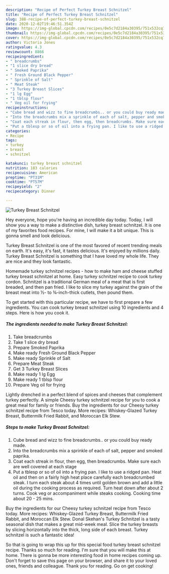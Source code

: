 ```yaml
---
description: "Recipe of Perfect Turkey Breast Schnitzel"
title: "Recipe of Perfect Turkey Breast Schnitzel"
slug: 388-recipe-of-perfect-turkey-breast-schnitzel
date: 2020-12-02T19:46:51.354Z
image: https://img-global.cpcdn.com/recipes/0e5c7d2184a30395/751x532cq70/turkey-breast-schnitzel-recipe-main-photo.jpg
thumbnail: https://img-global.cpcdn.com/recipes/0e5c7d2184a30395/751x532cq70/turkey-breast-schnitzel-recipe-main-photo.jpg
cover: https://img-global.cpcdn.com/recipes/0e5c7d2184a30395/751x532cq70/turkey-breast-schnitzel-recipe-main-photo.jpg
author: Victoria Jones
ratingvalue: 4.3
reviewcount: 8866
recipeingredient:
- " breadcrumbs"
- "1 slice dry bread"
- " Smoked Paprika"
- " Fresh Ground Black Pepper"
- " Sprinkle of Salt"
- " Meat Steak"
- "3 Turkey Breast Slices"
- "1 lg Egg"
- "1 tblsp flour"
- " Veg oil for frying"
recipeinstructions:
- "Cube bread and wizz to fine breadcrumbs.. or you could buy ready made."
- "Into the breadcrumbs mix a sprinkle of each of salt, pepper and smoked paprika."
- "Coat each streak in flour, then egg, then breadcrumbs. Make sure each are well covered at each stage"
- "Put a tblesp or so of oil into a frying pan. I like to use a ridged pan. Heat oil and then on a fairly high heat place carefully each breadcrumbed steak. I turn each steak about 4 times until golden brown and add a little oil during the cooking process as required. Turn heat down after about 2 turns. Cook veg or accompaniment while steaks cooking. Cooking time about 20 - 25 mins."
categories:
- Recipe
tags:
- turkey
- breast
- schnitzel

katakunci: turkey breast schnitzel 
nutrition: 183 calories
recipecuisine: American
preptime: "PT31M"
cooktime: "PT57M"
recipeyield: "2"
recipecategory: Dinner

---
```



![Turkey Breast Schnitzel](https://img-global.cpcdn.com/recipes/0e5c7d2184a30395/751x532cq70/turkey-breast-schnitzel-recipe-main-photo.jpg)

Hey everyone, hope you're having an incredible day today. Today, I will show you a way to make a distinctive dish, turkey breast schnitzel. It is one of my favorites food recipes. For mine, I will make it a bit unique. This is gonna smell and look delicious.

Turkey Breast Schnitzel is one of the most favored of recent trending meals on earth. It's easy, it's fast, it tastes delicious. It's enjoyed by millions daily. Turkey Breast Schnitzel is something that I have loved my whole life. They are nice and they look fantastic.

Homemade turkey schnitzel recipes - how to make ham and cheese stuffed turkey breast schnitzel at home. Easy turkey schnitzel recipe to cook turkey cordon. Schnitzel is a traditional German meal of a meat that is first breaded, and then pan fried. I like to slice my turkey against the grain of the breast meat into ½- to ¾-inch-thick cutlets, then pound them.


To get started with this particular recipe, we have to first prepare a few ingredients. You can cook turkey breast schnitzel using 10 ingredients and 4 steps. Here is how you cook it.

<!--inarticleads1-->

##### The ingredients needed to make Turkey Breast Schnitzel:

1. Take  breadcrumbs
1. Take 1 slice dry bread
1. Prepare  Smoked Paprika
1. Make ready  Fresh Ground Black Pepper
1. Make ready  Sprinkle of Salt
1. Prepare  Meat Steak
1. Get 3 Turkey Breast Slices
1. Make ready 1 lg Egg
1. Make ready 1 tblsp flour
1. Prepare  Veg oil for frying


Lightly drenched in a perfect blend of spices and cheeses that complement turkey perfectly. A simple Cheesy turkey schnitzel recipe for you to cook a great meal for family or friends. Buy the ingredients for our Cheesy turkey schnitzel recipe from Tesco today. More recipes: Whiskey-Glazed Turkey Breast, Buttermilk Fried Rabbit, and Moroccan Elk Stew. 

<!--inarticleads2-->

##### Steps to make Turkey Breast Schnitzel:

1. Cube bread and wizz to fine breadcrumbs.. or you could buy ready made.
1. Into the breadcrumbs mix a sprinkle of each of salt, pepper and smoked paprika.
1. Coat each streak in flour, then egg, then breadcrumbs. Make sure each are well covered at each stage
1. Put a tblesp or so of oil into a frying pan. I like to use a ridged pan. Heat oil and then on a fairly high heat place carefully each breadcrumbed steak. I turn each steak about 4 times until golden brown and add a little oil during the cooking process as required. Turn heat down after about 2 turns. Cook veg or accompaniment while steaks cooking. Cooking time about 20 - 25 mins.


Buy the ingredients for our Cheesy turkey schnitzel recipe from Tesco today. More recipes: Whiskey-Glazed Turkey Breast, Buttermilk Fried Rabbit, and Moroccan Elk Stew. Donal Skehan&#39;s Turkey Schnitzel is a tasty seasonal dish that makes a great mid-week meal. Slice the turkey breasts by slicing horizontally into the thick, long side of each breast. Turkey schnitzel is such a fantastic idea! 

So that is going to wrap this up for this special food turkey breast schnitzel recipe. Thanks so much for reading. I'm sure that you will make this at home. There is gonna be more interesting food in home recipes coming up. Don't forget to save this page on your browser, and share it to your loved ones, friends and colleague. Thank you for reading. Go on get cooking!
